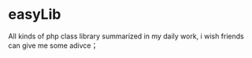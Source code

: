 # easyLib
All kinds of php class library summarized in my daily work, i wish friends can give me some adivce；
